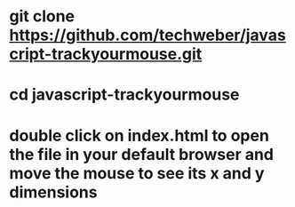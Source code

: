 # git clone https://github.com/techweber/javascript-trackyourmouse.git
# cd javascript-trackyourmouse
# double click on index.html to open the file in your default browser and move the mouse to see its x and y dimensions
